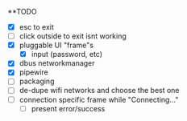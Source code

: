 **TODO
- [x] esc to exit
- [ ] click outside to exit isnt working
- [x] pluggable UI "frame"s
    - [x] input (password, etc)
- [x] dbus networkmanager
- [x] pipewire
- [ ] packaging
- [ ] de-dupe wifi networks and choose the best one
- [ ] connection specific frame while "Connecting..."
    - [ ] present error/success
